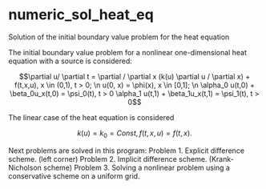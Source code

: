# numeric_sol_heat_eq
Solution of the initial boundary value problem for the heat equation

The initial boundary value problem for a nonlinear one-dimensional heat equation with a source is considered:
```math
\partial u/ \partial t = \partial / \partial x (k(u) \partial u / \partial x) + f(t,x,u),  x \in (0,1), t > 0; \n
u(0, x) = \phi(x), x \in [0,1]; \n
\alpha_0 u(t,0) + \beta_0u_x(t,0) = \psi_0(t), t > 0
 \alpha_1 u(t,1) + \beta_1u_x(t,1) = \psi_1(t), t > 0
```
The linear case of the heat equation is considered
```math
k(u)=k_0=Const, f(t,x,u)=f(t,x).
```
Next problems are solved in this program:
Problem 1. Explicit difference scheme. (left corner)
Problem 2. Implicit difference scheme. (Krank-Nicholson scheme)
Problem 3. Solving a nonlinear problem using a conservative scheme on a uniform grid.
